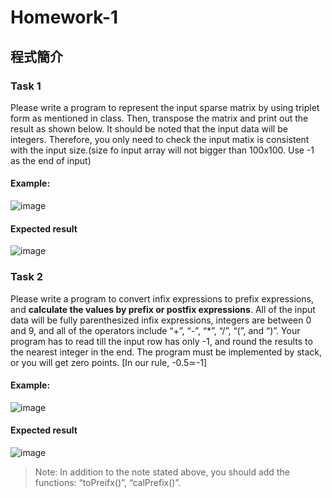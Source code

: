 # Homework-1
## 程式簡介
### Task 1
Please write a program to represent the input sparse matrix by using triplet form as mentioned in class. Then, transpose the matrix and print out the result as shown below. It should be noted that the input data will be integers. Therefore, you only need to check the input matix is consistent with the input size.(size fo input array will not bigger than 100x100. Use -1 as the end of input)

#### Example:

![image](https://user-images.githubusercontent.com/93152909/181495694-b41a123e-bd93-45a8-9593-d5b1e582c044.png)

#### Expected result
![image](https://user-images.githubusercontent.com/93152909/181497472-d75af1c0-cb50-4fb5-8871-30960cf9199a.png)

### Task 2
Please write a program to convert infix expressions to prefix expressions, and **calculate the values by prefix or postfix expressions**. All of the input data will be fully parenthesized infix expressions, integers are between 0 and 9, and all of the operators include “+”, “-”, “*”, “/”, “(”, and “)”. Your program has to read till the input row has only -1, and round the results to the nearest integer in the end. The program must be implemented by stack, or you will get zero points. [In our rule, -0.5≃-1]

#### Example:

![image](https://user-images.githubusercontent.com/93152909/181497299-fb616d5c-43af-4d6d-8be9-005a769af892.png)

#### Expected result
![image](https://user-images.githubusercontent.com/93152909/181497586-befb5e8a-67b8-45d0-967a-cac413a4a7d5.png)

> Note: In addition to the note stated above, you should add the functions: “toPreifx()”, “calPrefix()”.
